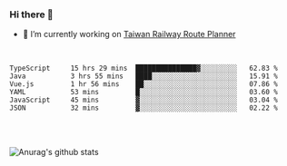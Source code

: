 ### Hi there 👋

- 🔭 I’m currently working on [Taiwan Railway Route Planner](https://github.com/Taiwan-Railway-Route-Planner)

<br/>

<!--START_SECTION:waka-->

```text
TypeScript     15 hrs 29 mins  ███████████████▓░░░░░░░░░   62.83 %
Java           3 hrs 55 mins   ████░░░░░░░░░░░░░░░░░░░░░   15.91 %
Vue.js         1 hr 56 mins    ██░░░░░░░░░░░░░░░░░░░░░░░   07.86 %
YAML           53 mins         █░░░░░░░░░░░░░░░░░░░░░░░░   03.60 %
JavaScript     45 mins         ▓░░░░░░░░░░░░░░░░░░░░░░░░   03.04 %
JSON           32 mins         ▓░░░░░░░░░░░░░░░░░░░░░░░░   02.22 %
```

<!--END_SECTION:waka-->

<br/>
<br/>

![Anurag's github stats](https://github-readme-stats.vercel.app/api?username=DepickereSven&show_icons=true&theme=tokyonight)



<!--
**DepickereSven/DepickereSven** is a ✨ _special_ ✨ repository because its `README.md` (this file) appears on your GitHub profile.

Here are some ideas to get you started:

- 🔭 I’m currently working on ...
- 🌱 I’m currently learning ...
- 👯 I’m looking to collaborate on ...
- 🤔 I’m looking for help with ...
- 💬 Ask me about ...
- 📫 How to reach me: ...
- 😄 Pronouns: ...
- ⚡ Fun fact: ...
-->
